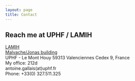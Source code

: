 ```yaml
---
layout: page
title: Contact
---
```


## Reach me at UPHF / LAMIH

[LAMIH](https://www.uphf.fr/LAMIH/en)<br/>
[Malvache/Jonas building](https://www.uphf.fr/LAMIH/fr/acces)<br/>
UPHF - Le Mont Houy
59313 Valenciennes Cedex 9, France<br/>
My office: 212d <br/>
antoine.gallais(at)uphf.fr<br/>
Phone: +33(0) 327.511.325<br/>

